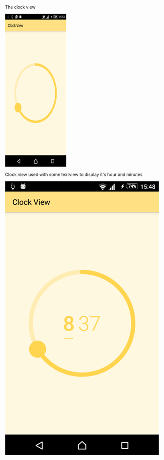 The clock view

<img src="https://github.com/icostel/ClockView/blob/master/just_clock_view.png" width="200" height="500">

Clock view used with some textview to display it's hour and minutes

![alt tag](https://github.com/icostel/ClockView/blob/master/clock_view_screenshot.png)
